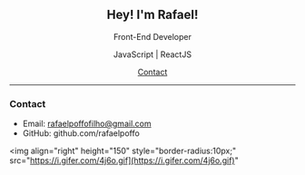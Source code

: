<h2 align="center"> Hey! I'm Rafael!</h2>

<p align="center">Front-End Developer</p>
<p align="center">JavaScript | ReactJS</p>

<p align="center">
  <a href="#contact">Contact</a>
</p>

---



### Contact

- Email: rafaelpoffofilho@gmail.com
- GitHub: github.com/rafaelpoffo

<img align="right"  height="150" style="border-radius:10px;" src="https://i.gifer.com/4j6o.gif](https://i.gifer.com/4j6o.gif)"
